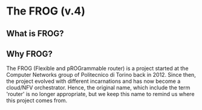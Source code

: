 # The FROG (v.4)

## What is FROG?

## Why FROG?
The FROG (Flexible and pROGrammable router) is a project started at the Computer Networks group of Politecnico di Torino back in 2012. Since then, the project evolved with different incarnations and has now become a cloud/NFV orchestrator. Hence, the original name, which include the term 'router' is no longer appropriate, but we keep this name to remind us where this project comes from.
